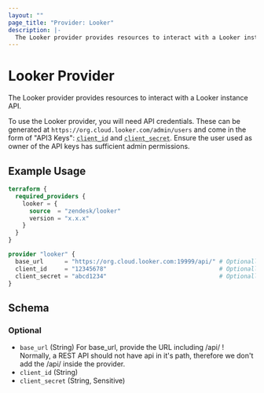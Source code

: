 ```yaml
---
layout: ""
page_title: "Provider: Looker"
description: |-
  The Looker provider provides resources to interact with a Looker instance API.
---
```


# Looker Provider

The Looker provider provides resources to interact with a Looker instance API.

To use the Looker provider, you will need API credentials. These can be generated at `https://org.cloud.looker.com/admin/users` and come in the form of "API3 Keys": <abbr title="\b[a-zA-Z0-9]{20}\b">`client_id`</abbr> and <abbr title="\b[a-zA-Z0-9]{24}\b">`client_secret`</abbr>.
Ensure the user used as owner of the API keys has sufficient admin permissions.


## Example Usage

```terraform
terraform {
  required_providers {
    looker = {
      source  = "zendesk/looker"
      version = "x.x.x"
    }
  }
}

provider "looker" {
  base_url      = "https://org.cloud.looker.com:19999/api/" # Optionally use env var LOOKER_BASE_URL
  client_id     = "12345678"                                # Optionally use env var LOOKER_API_CLIENT_ID
  client_secret = "abcd1234"                                # Optionally use env var LOOKER_API_CLIENT_SECRET
}
```

<!-- schema generated by tfplugindocs -->
## Schema

### Optional

- `base_url` (String) For base_url, provide the URL including /api/ ! Normally, a REST API should not have api in it's path, therefore we don't add the /api/ inside the provider.
- `client_id` (String)
- `client_secret` (String, Sensitive)
